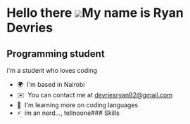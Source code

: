 Hello there ![](https://user-images.githubusercontent.com/18350557/176309783-0785949b-9127-417c-8b55-ab5a4333674e.gif)My name is Ryan Devries
====================================================================================================================================

Programming student
-------------------

i'm a student who loves coding

*   🌍  I'm based in Nairobi
*   ✉️  You can contact me at [devriesryan82@gmail.com](mailto:devriesryan82@gmail.com)
*   🧠  I'm learning more on coding languages
*   ⚡  im an nerd..., tellnoone### Skills 

                
